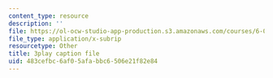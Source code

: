 ```yaml
---
content_type: resource
description: ''
file: https://ol-ocw-studio-app-production.s3.amazonaws.com/courses/6-0002-introduction-to-computational-thinking-and-data-science-fall-2016/483cefbc6af05afabbc6506e21f82e84_iOZVbILaIZc.vtt
file_type: application/x-subrip
resourcetype: Other
title: 3play caption file
uid: 483cefbc-6af0-5afa-bbc6-506e21f82e84
---
```

